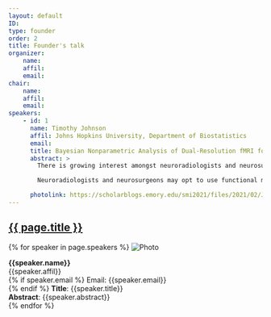 ```yaml
---
layout: default
ID: 
type: founder
order: 2
title: Founder's talk
organizer:
    name: 
    affil: 
    email: 
chair:
    name: 
    affil: 
    email: 
speakers:
    - id: 1
      name: Timothy Johnson
      affil: Johns Hopkins University, Department of Biostatistics
      email: 
      title: Bayesian Nonparametric Analysis of Dual-Resolution fMRI for Presurgical Planning
      abstract: > 
        There is growing interest amongst neuroradiologists and neurosurgeons in using functional magnetic resonance imaging (fMRI) to map functionally relevant brain regions to aid in presurgical planning.  This application requires a high degree of spatial accuracy.  However, standard fMRI does not have the spatial resolution required and high spatial resolution fMRI is too noisy for this application. Our idea is to leverage the advantage of standard resolution fMRI (high signal-to-noise ratio) with the advantage of high-resolution fMRI (refined spatial resolution). We develop a new Bayesian nonparametric model to leverage the advantages of both. Working with the unsmoothed z-statistic images from both resolutions, we place a Gaussian process prior to the mean intensity function and use ideas similar to the Gaussian predictive process to infer the mean intensity. We also develop an efficient computational algorithm to integrate these two sources of data. Simulation studies show our method performs better than alternative methods that use only one source of data alone.  Finally, we illustrate our method on real, presurgical data. 

        Neuroradiologists and neurosurgeons may opt to use functional magnetic resonance imaging (fMRI) to map functionally relevant brain regions and plan out surgical access routes noninvasively. This application requires a high degree of spatial accuracy, but the fMRI signal-to-noise ratio (SNR) decreases as spatial resolution increases. In practice, fMRI scans can be collected at multiple spatial resolutions,  and it is of interest to make more accurate inference on brain activity by combining data with different resolutions. To this end, we develop a new Bayesian model to leverage both better spatial precision in high resolution fMRI and higher SNR in standard resolution fMRI. We assign a Gaussian process prior to the mean intensity function and develop an efficient, scalable posterior computation algorithm to integrate both sources of data. We draw posterior samples using an algorithm analogous to Riemann manifold Hamiltonian Monte Carlo in an expanded parameter space. We illustrate our method in analysis of presurgical fMRI data, and show in simulation our method infers the mean intensity more accurately than alternatives that use either the high or standard resolution fMRI data alone.

      photolink: https://scholarblogs.emory.edu/smi2021/files/2021/02/JohnsonTim-e1614022250691-300x300.jpg   
---
```




  <h2>
    <a href="{{ page.url | prepend: site.relative_url }}">
      {{ page.title }}
    </a>
  </h2>



  {% for speaker in page.speakers %}
  ![Photo]({{speaker.photolink}})
  <p> 
  <b>{{speaker.name}}</b><br/>
    {{speaker.affil}} <br/> 
  {% if speaker.email %}
  Email: {{speaker.email}} <br/> 
  {% endif %}
  <b>Title</b>: {{speaker.title}} <br/>
  <b>Abstract</b>: {{speaker.abstract}} <br/>
  {% endfor %}

